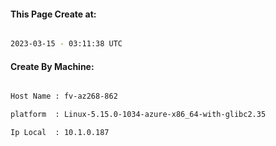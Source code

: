 
   
#### This Page Create at:

```bash

2023-03-15 - 03:11:38 UTC

```

#### Create By Machine:

```bash

Host Name : fv-az268-862

platform  : Linux-5.15.0-1034-azure-x86_64-with-glibc2.35

Ip Local  : 10.1.0.187

```

